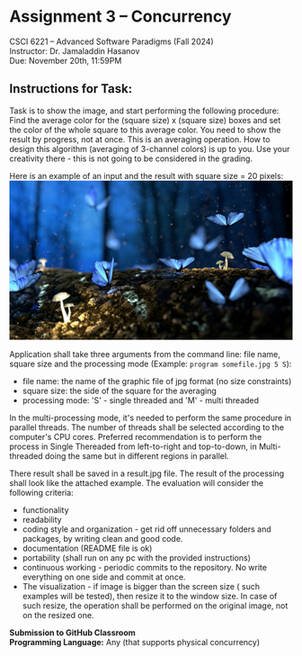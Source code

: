 # Assignmеnt 3 – Concurrency
CSCI 6221 – Advancеd Softwarе Paradigms (Fall 2024)  
Instructor: Dr. Jamaladdin Hasanov  
Duе: November 20th, 11:59PM  

## Instructions for Task:  
Task is to show the image, and start performing the following procedure:  
Find the average color for the (square size) x (square size) boxes and set the color of the whole square to this average color. You need to show the result by progress, not at once. This is an averaging operation. How to design this algorithm (averaging of 3-channel colors) is up to you. Use your creativity there - this is not going to be considered in the grading.  

Here is an example of an input and the result with square size = 20 pixels:  
![image](/test2.jpg)  

Application shall take three arguments from the command line: file name, square size and the processing mode (Example: `program somefile.jpg 5 S`):  
 - file name: the name of the graphic file of jpg format (no size constraints)
 - square size: the side of the square for the averaging
 - processing mode: 'S' - single threaded and 'M' - multi threaded

In the multi-processing mode, it's needed to perform the same procedure in parallel threads. The number of threads shall be selected according to the computer's CPU cores. Preferred recommendation is to perform the process in Single Thereaded from left-to-right and top-to-down, in Multi-threaded doing the same but in different regions in parallel.  

There result shall be saved in a result.jpg file. The result of the processing shall look like the attached example. The evaluation will consider the following criteria:  
 - functionality
 - readability
 - coding style and organization - get rid off unnecessary folders and packages, by writing clean and good code.
 - documentation (README file is ok)
 - portability (shall run on any pc with the provided instructions)
 - continuous working - periodic commits to the repository. No write everything on one side and commit at once.
 - The visualization - if image is bigger than the screen size ( such examples will be tested), then resize it to the window size. In case of such resize, the operation shall be performed on the original image, not on the resized one.

**Submission to GitHub Classroom**  
**Programming Language:** Any (that supports physical concurrency)  

